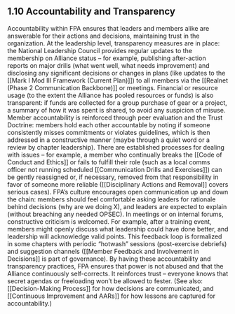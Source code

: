 ## 1.10 Accountability and Transparency

  

Accountability within FPA ensures that leaders and members alike are answerable for their actions and decisions, maintaining trust in the organization. At the leadership level, transparency measures are in place: the National Leadership Council provides regular updates to the membership on Alliance status – for example, publishing after-action reports on major drills (what went well, what needs improvement) and disclosing any significant decisions or changes in plans (like updates to the [[Mark I Mod III Framework (Current Plan)]]) to all members via the [[Realnet (Phase 2 Communication Backbone)]] or meetings. Financial or resource usage (to the extent the Alliance has pooled resources or funds) is also transparent: if funds are collected for a group purchase of gear or a project, a summary of how it was spent is shared, to avoid any suspicion of misuse. Member accountability is reinforced through peer evaluation and the Trust Doctrine: members hold each other accountable by noting if someone consistently misses commitments or violates guidelines, which is then addressed in a constructive manner (maybe through a quiet word or a review by chapter leadership). There are established processes for dealing with issues – for example, a member who continually breaks the [[Code of Conduct and Ethics]] or fails to fulfill their role (such as a local comms officer not running scheduled [[Communication Drills and Exercises]]) can be gently reassigned or, if necessary, removed from that responsibility in favor of someone more reliable ([[Disciplinary Actions and Removal]] covers serious cases). FPA’s culture encourages open communication up and down the chain: members should feel comfortable asking leaders for rationale behind decisions (why are we doing X), and leaders are expected to explain (without breaching any needed OPSEC). In meetings or on internal forums, constructive criticism is welcomed. For example, after a training event, members might openly discuss what leadership could have done better, and leadership will acknowledge valid points. This feedback loop is formalized in some chapters with periodic “hotwash” sessions (post-exercise debriefs) and suggestion channels ([[Member Feedback and Involvement in Decisions]] is part of governance). By having these accountability and transparency practices, FPA ensures that power is not abused and that the Alliance continuously self-corrects. It reinforces trust – everyone knows that secret agendas or freeloading won’t be allowed to fester. (See also: [[Decision-Making Process]] for how decisions are communicated, and [[Continuous Improvement and AARs]] for how lessons are captured for accountability.)